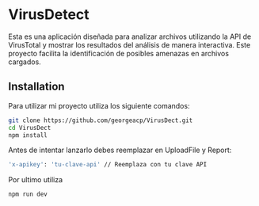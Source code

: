 
# VirusDetect
Esta es una aplicación diseñada para analizar archivos utilizando la API de VirusTotal y mostrar los resultados del análisis de manera interactiva. Este proyecto facilita la identificación de posibles amenazas en archivos cargados.

## Installation

Para utilizar mi proyecto utiliza los siguiente comandos:

```bash
git clone https://github.com/georgeacp/VirusDect.git
cd VirusDect
npm install
```
Antes de intentar lanzarlo debes reemplazar en UploadFile y Report:
```bash
'x-apikey': 'tu-clave-api' // Reemplaza con tu clave API
```
Por ultimo utiliza 
```bash
npm run dev
```